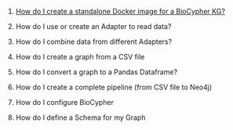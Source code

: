 1. [How do I create a standalone Docker image for a BioCypher KG?](htg001_standalone_docker_biocypher.md)

2. How do I use or create an Adapter to read data?

3. How do I combine data from different Adapters?

4. How do I create a graph from a CSV file

5. How do I convert a graph to a Pandas Dataframe?

6. How do I create a complete pipeline (from CSV file to Neo4j)

7. How do I configure BioCypher

8. How do I define a Schema for my Graph
